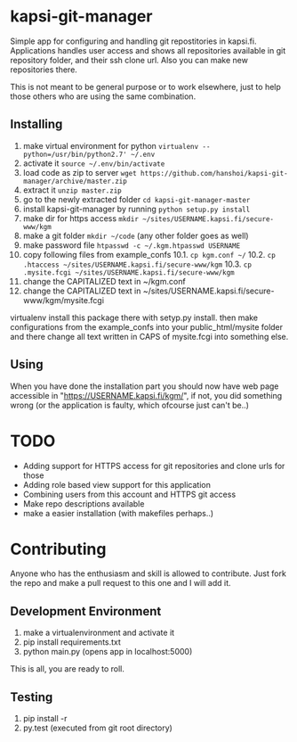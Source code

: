 # kapsi-git-manager
Simple app for configuring and handling git repostitories in kapsi.fi. Applications handles user access and shows all repositories available in
git repository folder, and their ssh clone url. Also you can make new repositories there.

This is not meant to be general purpose or to work elsewhere, just to help those others who are using the same combination.

## Installing

1. make virtual environment for python `virtualenv --python=/usr/bin/python2.7' ~/.env`
2. activate it `source ~/.env/bin/activate`
3. load code as zip to server `wget https://github.com/hanshoi/kapsi-git-manager/archive/master.zip`
4. extract it `unzip master.zip`
5. go to the newly extracted folder `cd kapsi-git-manager-master`
6. install kapsi-git-manager by running `python setup.py install`
7. make dir for https access `mkdir ~/sites/USERNAME.kapsi.fi/secure-www/kgm`
8. make a git folder `mkdir ~/code` (any other folder goes as well)
9. make password file `htpasswd -c ~/.kgm.htpasswd USERNAME`
10. copy following files from example_confs
  10.1. `cp kgm.conf ~/`
  10.2. `cp .htaccess ~/sites/USERNAME.kapsi.fi/secure-www/kgm`
  10.3. `cp .mysite.fcgi ~/sites/USERNAME.kapsi.fi/secure-www/kgm`
11. change the CAPITALIZED text in ~/kgm.conf
12. change the CAPITALIZED text in ~/sites/USERNAME.kapsi.fi/secure-www/kgm/mysite.fcgi

virtualenv install this package there with setyp.py install.
then make configurations from the example_confs into your public_html/mysite folder and there change all text written in CAPS of mysite.fcgi into something else.

## Using
When you have done the installation part you should now have web page accessible in "https://USERNAME.kapsi.fi/kgm/", if not, you did something wrong (or the application is faulty, which ofcourse just can't be..)

# TODO
* Adding support for HTTPS access for git repositories and clone urls for those
* Adding role based view support for this application
* Combining users from this account and HTTPS git access
* Make repo descriptions available
* make a easier installation (with makefiles perhaps..)

# Contributing
Anyone who has the enthusiasm and skill is allowed to contribute. Just fork the repo and make a pull request to this one and I will add it.

## Development Environment
1. make a virtualenvironment and activate it
2. pip install requirements.txt
3. python main.py     (opens app in localhost:5000)

This is all, you are ready to roll.

## Testing
1. pip install -r
2. py.test  (executed from git root directory)